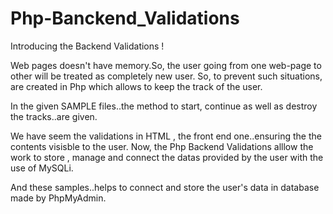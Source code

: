 # Php-Banckend_Validations
Introducing the Backend Validations !


Web pages doesn't have memory.So, the user going from one web-page to other will be treated as completely new user.
So, to prevent such situations, <sessions> are created in Php which allows to keep the track of the user.
  
In the given SAMPLE files..the method to start, continue as well  as destroy the tracks..are given.

We have seem the validations in HTML , the front end one..ensuring the the contents visisble to the user.
Now, the Php Backend Validations alllow the work to store , manage and connect the datas provided by the user with the use of MySQLi.

And these samples..helps to connect and store the user's data in database made by PhpMyAdmin.
